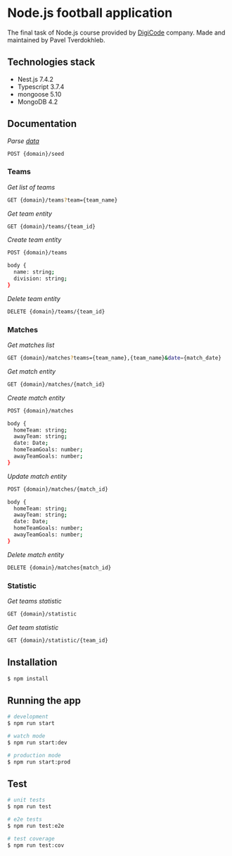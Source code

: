 # Node.js football application

The final task of Node.js course provided by [DigiCode](https://mydigicode.com/) company. Made and maintained by Pavel Tverdokhleb.

## Technologies stack

- Nest.js 7.4.2
- Typescript 3.7.4
- mongoose 5.10
- MongoDB 4.2

## Documentation

*Parse [data](https://api.jsonbin.io/b/5ebb0cf58284f36af7ba1779/1)*

```bash
POST {domain}/seed
```

### Teams

*Get list of teams*

```bash
GET {domain}/teams?team={team_name}
```

*Get team entity*

```bash
GET {domain}/teams/{team_id}
```

*Create team entity*

```bash
POST {domain}/teams

body {
  name: string;
  division: string;
}
```

*Delete team entity*

```bash
DELETE {domain}/teams/{team_id}
```

### Matches

*Get matches list*

```bash
GET {domain}/matches?teams={team_name},{team_name}&date={match_date}
```

*Get match entity*

```bash
GET {domain}/matches/{match_id}
```

*Create match entity*

```bash
POST {domain}/matches

body {
  homeTeam: string;
  awayTeam: string;
  date: Date;
  homeTeamGoals: number;
  awayTeamGoals: number;
}
```

*Update match entity*

```bash
POST {domain}/matches/{match_id}

body {
  homeTeam: string;
  awayTeam: string;
  date: Date;
  homeTeamGoals: number;
  awayTeamGoals: number;
}
```

*Delete match entity*

```bash
DELETE {domain}/matches{match_id}
```

### Statistic

*Get teams statistic*

```bash
GET {domain}/statistic
```

*Get team statistic*

```bash
GET {domain}/statistic/{team_id}
```

## Installation

```bash
$ npm install
```

## Running the app

```bash
# development
$ npm run start

# watch mode
$ npm run start:dev

# production mode
$ npm run start:prod
```

## Test

```bash
# unit tests
$ npm run test

# e2e tests
$ npm run test:e2e

# test coverage
$ npm run test:cov
```

